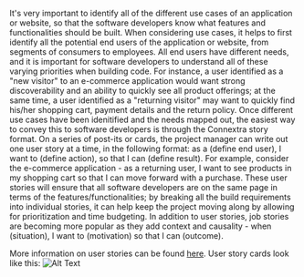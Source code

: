It's very important to identify all of the different use cases of an application or website, so that the software developers know what features and functionalities should be built. When considering use cases, it helps to first identify all the potential end users of the application or website, from segments of consumers to employees. All end users have different needs, and it is important for software developers to understand all of these varying priorities when building code. For instance, a user identified as a "new visitor" to an e-commerce application would want strong discoverability and an ability to quickly see all product offerings; at the same time, a user identified as a "returning visitor" may want to quickly find his/her shopping cart, payment details and the return policy. Once different use cases have been idenitified and the needs mapped out, the easiest way to convey this to software developers is through the Connextra story format. On a series of post-its or cards, the project manager can write out one user story at a time, in the following format: as a (define end user), I want to (define action), so that I can (define result). For example, consider the e-commerce application - as a returning user, I want to see products in my shopping cart so that I can move forward with a purchase. These user stories will ensure that all software developers are on the same page in terms of the features/functionalities; by breaking all the build requirements into individual stories, it can help keep the project moving along by allowing for prioritization and time budgeting. In addition to user stories, job stories are becoming more popular as they add context and causality - when (situation), I want to (motivation) so that I can (outcome).


More information on user stories can be found [here](http://www.agilemodeling.com/artifacts/userStory.htm). User story cards look like this: ![Alt Text](http://www.dbbest.com/ru-blog/wp-content/uploads/2014/03/scrum-wall2.jpeg)
